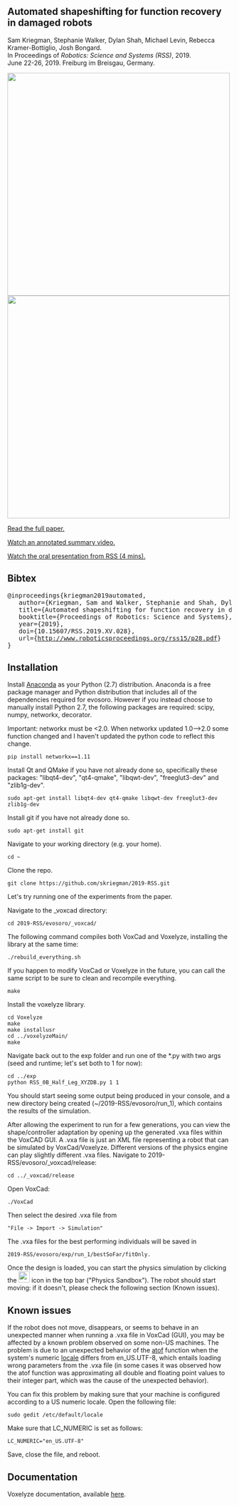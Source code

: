 Automated shapeshifting for function recovery in damaged robots
--------------------
Sam Kriegman, Stephanie Walker, Dylan Shah, Michael Levin, Rebecca Kramer-Bottiglio, Josh Bongard.<br>
In Proceedings of _Robotics: Science and Systems (RSS)_, 2019. <br>
June 22-26, 2019. Freiburg im Breisgau, Germany.<br>


<img src="https://github.com/skriegman/RSS-2019/blob/master/evosoro/misc/teaserA.png" width="500"> <br>
<img src="https://github.com/skriegman/RSS-2019/blob/master/evosoro/misc/teaserB.png" width="500">

<a href="http://www.roboticsproceedings.org/rss15/p28.pdf">Read the full paper.</a>

<a href="https://youtu.be/fFIDz8maVh0">Watch an annotated summary video.</a>

<a href="https://youtu.be/stYJ1Miesk4">Watch the oral presentation from RSS (4 mins).</a>


Bibtex
------------
<pre>
@inproceedings{kriegman2019automated,
&nbsp;&nbsp; author={Kriegman, Sam and Walker, Stephanie and Shah, Dylan and Levin, Michael and Kramer-Bottiglio, Rebecca and Bongard, Josh},
&nbsp;&nbsp; title={Automated shapeshifting for function recovery in damaged robots},
&nbsp;&nbsp; booktitle={Proceedings of Robotics: Science and Systems},
&nbsp;&nbsp; year={2019},
&nbsp;&nbsp; doi={10.15607/RSS.2019.XV.028},
&nbsp;&nbsp; url={<a href="http://www.roboticsproceedings.org/rss15/p28.pdf">http://www.roboticsproceedings.org/rss15/p28.pdf</a>}
}
</pre>


Installation
------------

Install [Anaconda](https://docs.continuum.io/anaconda/install#) as your Python (2.7) distribution. Anaconda is a free package manager and Python distribution that includes all of the dependencies required for evosoro. However if you instead choose to manually install Python 2.7, the following packages are required: scipy, numpy, networkx, decorator.

Important: networkx must be <2.0. When networkx updated 1.0-->2.0 some function changed and I haven't updated the python code to reflect this change.

    pip install networkx==1.11


Install Qt and QMake if you have not already done so, specifically these packages: "libqt4-dev", "qt4-qmake", "libqwt-dev", "freeglut3-dev" and "zlib1g-dev".

    sudo apt-get install libqt4-dev qt4-qmake libqwt-dev freeglut3-dev zlib1g-dev


Install git if you have not already done so.

    sudo apt-get install git

Navigate to your working directory (e.g. your home).

    cd ~

Clone the repo.

    git clone https://github.com/skriegman/2019-RSS.git

Let's try running one of the experiments from the paper.

Navigate to the _voxcad directory:

    cd 2019-RSS/evosoro/_voxcad/

The following command compiles both VoxCad and Voxelyze, installing the library at the same time:

    ./rebuild_everything.sh

If you happen to modify VoxCad or Voxelyze in the future, you can call the same script to be sure to clean and recompile everything. 

    make

Install the voxelyze library.

    cd Voxelyze
    make
    make installusr
    cd ../voxelyzeMain/
    make

Navigate back out to the exp folder and run one of the *.py with two args (seed and runtime; let's set both to 1 for now):
    
    cd ../exp
    python RSS_0B_Half_Leg_XYZDB.py 1 1

You should start seeing some output being produced in your console, and a new directory being created (~/2019-RSS/evosoro/run_1), which contains the results of the simulation.


After allowing the experiment to run for a few generations, you can view the shape/controller adaptation by opening up the generated .vxa files within the VoxCAD GUI. A .vxa file is just an XML file representing a robot that can be simulated by VoxCad/Voxelyze. Different versions of the physics engine can play slightly different .vxa files.
Navigate to 2019-RSS/evosoro/_voxcad/release:
    
    cd ../_voxcad/release
    
Open VoxCad:

    ./VoxCad

Then select the desired .vxa file from 

    "File -> Import -> Simulation"

The .vxa files for the best performing individuals will be saved in

    2019-RSS/evosoro/exp/run_1/bestSoFar/fitOnly.

Once the design is loaded, you can start the physics simulation by clicking the <img src="https://github.com/skriegman/evosoro/blob/master/evosoro/_voxcad/VoxCad/Icons/Sandbox.png" height="25" width="25"> icon in the top bar ("Physics Sandbox").  The robot should start moving: if it doesn't, please check the following section (Known issues).


Known issues
--------

If the robot does not move, disappears, or seems to behave in an unexpected manner when running a .vxa file in VoxCad (GUI), you may be affected by a known problem observed on some non-US machines.
The problem is due to an unexpected behavior of the <a href="http://www.cplusplus.com/reference/cstdlib/atof/">atof</a> function when the system's numeric <a href="https://en.wikipedia.org/wiki/Locale_(computer_software)">locale</a> differs from en_US.UTF-8, which entails loading wrong parameters from the .vxa file (in some cases it was observed how the atof function was approximating all double and floating point values to their integer part, which was the cause of the unexpected behavior).

You can fix this problem by making sure that your machine is configured according to a US numeric locale.
Open the following file:

    sudo gedit /etc/default/locale

Make sure that LC_NUMERIC is set as follows:

    LC_NUMERIC="en_US.UTF-8"

Save, close the file, and reboot.


Documentation
-------------

Voxelyze documentation, available [here](http://jonhiller.github.io/Voxelyze/annotated.html).


